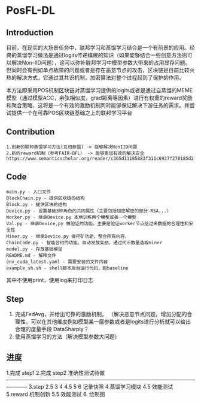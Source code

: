 # PosFL-DL

## Introduction

​	目前，在现实的大场景任务中，联邦学习和蒸馏学习结合是一个有前景的应用。经典的蒸馏学习做法是通过logits传递模糊的知识（如果能够结合一些创意方法则可以解决Non-IID问题），这可以弥补联邦学习中模型参数大带来的占用显存问题。但同时会有例如单点故障的问题或者是存在恶意节点的攻击，区块链是目前比较火热的解决方式，它通过其共识机制，加密算法对整个过程起到了保护的作用。
    

​	本方法即采用POS机制区块链对蒸馏学习提供的logits或者是通过自蒸馏的MEME模型（通过模型ACC，余弦相似度，grad距离等因素）进行有权重的reward奖励和聚合策略，这将是一个有效的激励机制同时能够保证解决下游任务的需求。并尝试提供一个在可靠POS区块链基础之上的联邦学习平台

## Contribution

    1.创新的联邦蒸馏学习方法(互相蒸馏) -> 能够解决NonIID问题
    2.新的reward机制（参考FAIR-BFL） -> 能够更加有效的解决安全
    https://www.semanticscholar.org/reader/c365d11185883f311c6937f270185d2faa6433d3

## Code

```
main.py - 入口文件
BlockChain.py - 提供区块链的结构
Block.py - 提供区块的结构
Device.py - 设置基础3种角色的共同属性（主要包括加密解密的部分-RSA...）
Worker.py - 继承Device.py 本地训练两个模型或者一个模型
Val.py - 继承Device,py 做验证的功能，主要是验证worker节点给过来数据的合理性和安全性
Miner.py - 继承Device.py 做挖矿功能，整合所有内容，
ChainCode.py - 智能合约的功能，自动发放奖励，通过代币数量选取miner
model.py - 存放基础模型
README.md - 解释文件
env_cuda_latest.yaml - 需要安装的文件内容
example_sh.sh - shell脚本后台运行代码，跑baseline
```
其中不使用print，使用log来打印日志
## Step

1. 完成FedAvg，并给出可靠的激励机制。
（解决恶意节点问题，增加分配的合理性，可以在其他维度例如模型某一层参数或者是logits进行分析就可以给出合理的度量手段
DataSharply？
2. 使用蒸馏学习的方法（解决模型参数大问题）

## 进度
1.完成 step1
2.完成 step2 准确性测试待做
————————————————————————————————————————
3.step 2.5 3 4 4.5 5 6 记录快照
4.蒸馏学习模块
4.5 效能测试
5.reward 机制创新
5.5 效能测试
6. 绘制图